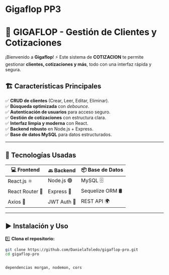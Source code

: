 # Gigaflop PP3

# 🚀 GIGAFLOP - Gestión de Clientes y Cotizaciones  

¡Bienvenido a **Gigaflop**! ⚡ Este sistema de **COTIZACION** te permite gestionar **clientes, cotizaciones y más**, todo con una interfaz rápida y segura.  

## 🏗️ **Características Principales**  

✅ **CRUD de clientes** (Crear, Leer, Editar, Eliminar).  
✅ **Búsqueda optimizada** con _debounce_.  
✅ **Autenticación de usuarios** para acceso seguro.  
✅ **Gestión de cotizaciones** con estructura clara.  
✅ **Interfaz limpia y moderna** con React.  
✅ **Backend robusto** en Node.js + Express.  
✅ **Base de datos MySQL** para datos estructurados.  

---

## 🔧 **Tecnologías Usadas**  

| 💻 **Frontend** | 🔙 **Backend** | 📦 **Base de Datos** |  
|---------------|-------------|----------------|  
| React.js ⚛️ | Node.js 🟢 | MySQL 🗄️ |  
| React Router 🏃 | Express 🚀 | Sequelize ORM 🛢️ |  
| Axios 📡 | JWT Auth 🔑 | REST API 🌍 |  

---

## ▶️ **Instalación y Uso**  

1️⃣ **Clona el repositorio:**  

```sh
git clone https://github.com/DanielaToledo/gigaflop-pro.git
cd gigaflop-pro


dependencias morgan, nodemon, cors